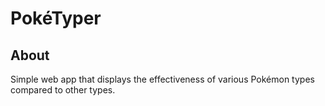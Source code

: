 # PokéTyper

## About

Simple web app that displays the effectiveness of various Pokémon types compared to other types.
